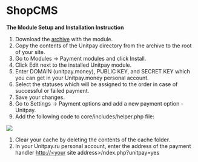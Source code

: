 # ShopCMS

**The Module Setup and Installation Instruction**

1. Download the [archive](https://github.com/unitpay/shopcms-module/releases/download/v2.0.1/phpshop-module-2.0.1.zip) with the module.
2. Copy the contents of the Unitpay directory from the archive to the root of your site.
3. Go to Modules -&gt; Payment modules and click Install.
4. Click Edit next to the installed Unitpay module.
5. Enter DOMAIN \(unitpay.money\), PUBLIC KEY, and SECRET KEY which you can get in your Unitpay.money personal account.
6. Select the statuses which will be assigned to the order in case of successful or failed payment.
7. Save your changes.
8. Go to Settings -&gt; Payment options and add a new payment option - Unitpay.
9. Add the following code to core/includes/helper.php file:

![](../.gitbook/assets/0%20%2834%29.png)

1. Clear your cache by deleting the contents of the cache folder.
2. In your Unitpay.ru personal account, enter the address of the payment handler [http://&lt;your](http://<your) site address&gt;/ndex.php?unitpay=yes

